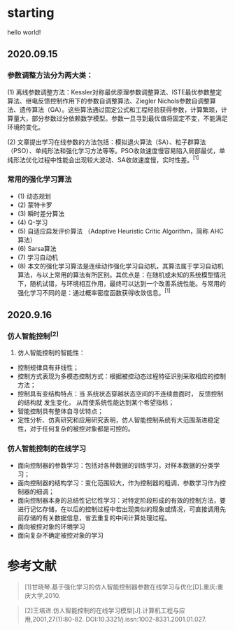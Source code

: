 # starting
hello world!

## 2020.09.15
### 参数调整方法分为两大类：
(1) 离线参数调整方法：Kessler对称最优原理参数调整算法、ISTE最优参数整定算法、继电反馈控制作用下的参数自调整算法、Ziegler Nichols参数自调整算法、遗传算法（GA）。这些算法通过固定公式和工程经验获得参数，计算繁琐，计算量大，部分参数过分依赖数学模型。参数一旦寻到最优值将固定不变，不能满足环境的变化。

(2) 文章提出学习在线参数的方法包括：模拟退火算法（SA）、粒子群算法（PSO）、单纯形法和强化学习方法等等。PSO收敛速度慢容易陷入局部最优，单纯形法优化过程中性能会出现较大波动、SA收敛速度慢，实时性差。<sup>[1]</sup>
### 常用的强化学习算法
* (1) 动态规划
* (2) 蒙特卡罗
* (3) 瞬时差分算法
* (4) Q-学习
* (5) 自适应启发评价算法 （Adaptive Heuristic Critic Algorithm，简称 AHC 算法）
* (6) Sarsa算法
* (7) 学习自动机
* (8) 本文的强化学习算法是连续动作强化学习自动机，其算法属于学习自动机算法，与以上常用的算法有所区别。其优点是：在随机或未知的系统模型情况下，随机试错，与环境相互作用，最终可以达到一个改善系统性能。与常用的强化学习不同的是：通过概率密度函数获得收敛信息。<sup>[1]</sup>

## 2020.9.16
### 仿人智能控制<sup>[2]</sup>
1. 仿人智能控制的智能性：
* 控制规律具有非线性；
* 控制方式表现为多模态控制方式：根据被控动态过程特征识别采取相应的控制方法；
* 控制具有变结构特点：当
系统状态穿越状态空间的不连续曲面时， 反馈控制的结构就
发生变化， 从而使系统性能达到某个希望指标；
* 智能控制具有整体自寻优特点；
* 定性分析、仿真研究和应用研究表明，仿人智能控制系统有大范围渐进稳定性，对于任何复杂的被控对象都是可控的。
### 仿人智能控制的在线学习
* 面向控制器的参数学习：包括对各种数据的训练学习，对样本数据的分类学习；
* 面向控制器的结构学习：变化范围较大，作为控制器的粗调，参数学习作为控制器的细调；
* 面向控制器本身的总结性记忆性学习：对特定阶段形成的有效的控制方法，要进行记忆存储，在以后的控制过程中若出现类似的现象或情况，可直接调用先前存储的有关数据信息，省去重复的中间计算处理过程。
* 面向被控对象的环境学习
* 面向复杂不确定被控对象的学习



# 参考文献
>[1]甘晓琴.基于强化学习的仿人智能控制器参数在线学习与优化[D].重庆:重庆大学,2010.

>[2]王培进.仿人智能控制的在线学习模型[J].计算机工程与应用,2001,27(1):80-82. DOI:10.3321/j.issn:1002-8331.2001.01.027.
